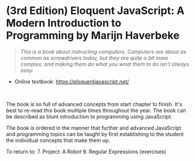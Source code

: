 # (3rd Edition) Eloquent JavaScript: A Modern Introduction to Programming by Marijn Haverbeke

> *This is a book about instructing computers. Computers are about as common as screwdrivers today, but they are quite a bit more complex, and making them do what you wnat them to do isn't always easy.*

- Online textbook: <https://eloquentjavascript.net/>

<br/>

The book is so full of advanced concepts from start chapter to finish. It's best to re-read this book multiple times
throughout the year. The book can be described as blunt introduction to programming using JavaScript.

The book is ordered in the manner that further and advanced JavaScript and programming topics can be taught by first establishing to the student the individual concepts that make them up.

To return to:
7. Project: A Robot
9. Regular Expressions (exercises)
